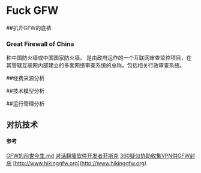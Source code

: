 # Fuck GFW

##扒开GFW的底裤

### Great Firewall of China
称中国防火墙或中国国家防火墙。
是由政府运作的一个互联网审查监控项目，在其管辖互联网内部建立的多套网络审查系统的总称，包括相关行政审查系统。

##经费来源分析

##技术模型分析

##运行管理分析

## 对抗技术


#### 参考
[GFW的前世今生.md](data/参考文章－GFW的前世今生.md)
[对话翻墙软件开发者菲斯克](https://www3.info/76.html)
[360疑似协助收集VPN供GFW封杀](https://www3.info/84.html)
[http://www.hikinggfw.org](http://www.hikinggfw.org)
